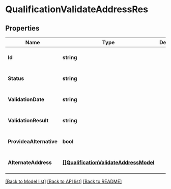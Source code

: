 # QualificationValidateAddressRes

## Properties
Name | Type | Description | Notes
------------ | ------------- | ------------- | -------------
**Id** | **string** |  | [optional] [default to null]
**Status** | **string** |  | [optional] [default to null]
**ValidationDate** | **string** |  | [optional] [default to null]
**ValidationResult** | **string** |  | [optional] [default to null]
**ProvideaAlternative** | **bool** |  | [optional] [default to null]
**AlternateAddress** | [**[]QualificationValidateAddressModel**](qualificationValidateAddressModel.md) |  | [optional] [default to null]

[[Back to Model list]](../README.md#documentation-for-models) [[Back to API list]](../README.md#documentation-for-api-endpoints) [[Back to README]](../README.md)

